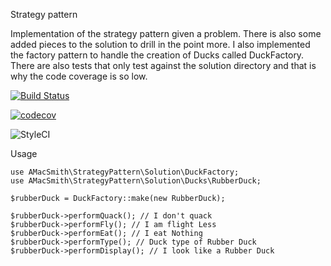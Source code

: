 Strategy pattern

Implementation of the strategy pattern given a problem. There is also some added pieces to the solution to drill in the point more. I also implemented the factory pattern to handle the creation of Ducks called DuckFactory. There are also tests that only test against the solution directory and that is why the code coverage is so low. 

[![Build Status](https://travis-ci.org/amacsmith/strategy-pattern.svg?branch=master)](https://travis-ci.org/amacsmith/startegy-pattern)

[![codecov](https://codecov.io/gh/amacsmith/strategy-pattern/branch/master/graph/badge.svg)](https://codecov.io/gh/amacsmith/strategy-pattern)

![StyleCI](https://github.styleci.io/repos/330454150/shield?branch=master)

Usage

```
use AMacSmith\StrategyPattern\Solution\DuckFactory;
use AMacSmith\StrategyPattern\Solution\Ducks\RubberDuck;

$rubberDuck = DuckFactory::make(new RubberDuck);

$rubberDuck->performQuack(); // I don't quack
$rubberDuck->performFly(); // I am flight Less
$rubberDuck->performEat(); // I eat Nothing
$rubberDuck->performType(); // Duck type of Rubber Duck
$rubberDuck->performDisplay(); // I look like a Rubber Duck
```


